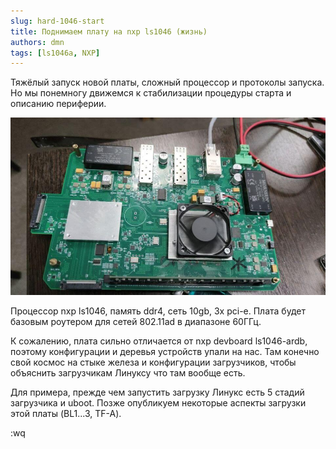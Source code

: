 ```yaml
---
slug: hard-1046-start
title: Поднимаем плату на nxp ls1046 (жизнь)
authors: dmn
tags: [ls1046a, NXP]
---
```


Тяжёлый запуск новой платы, сложный процессор и протоколы запуска. Но мы понемногу движемся к стабилизации процедуры старта и описанию периферии.

<!--truncate-->

![dok-ls1046](img/dok-ls1046.jpg)

Процессор nxp ls1046, память ddr4, сеть 10gb, 3x pci-e. Плата будет базовым роутером для сетей 802.11ad в диапазоне 60ГГц.

К сожалению, плата  сильно отличается от nxp devboard ls1046-ardb, поэтому конфигурации и деревья устройств упали на нас. Там конечно свой космос на стыке железа и конфигурации загрузчиков, чтобы объяснить загрузчикам Линуксу что там вообще есть.

Для примера, прежде чем запустить загрузку Линукс есть 5 стадий загрузчика и uboot. Позже опубликуем некоторые аспекты загрузки этой платы (BL1...3, TF-A).

:wq
